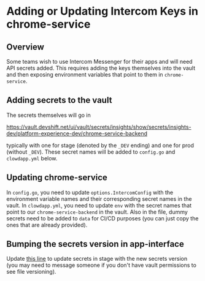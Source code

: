 # Adding or Updating Intercom Keys in chrome-service

## Overview

Some teams wish to use Intercom Messenger for their apps and will need API secrets added. This requires adding the keys themselves into the vault and then exposing environment variables that point to them in `chrome-service`.

## Adding secrets to the vault

The secrets themselves will go in 

https://vault.devshift.net/ui/vault/secrets/insights/show/secrets/insights-dev/platform-experience-dev/chrome-service-backend 

typically with one for stage (denoted by the `_DEV` ending) and one for prod (without `_DEV`). These secret names will be added to `config.go` and `clowdapp.yml` below.

## Updating chrome-service

In `config.go`, you need to update `options.IntercomConfig` with the environment variable names and their corresponding secret names in the vault. In `clowdapp.yml`, you need to update `env` with the secret names that point to our `chrome-service-backend` in the vault. Also in the file, dummy secrets need to be added to `data` for CI/CD purposes (you can just copy the ones that are already provided).

## Bumping the secrets version in app-interface

Update [this line](https://gitlab.cee.redhat.com/service/app-interface/-/blob/master/data/services/insights/chrome-service/namespaces/chrome-service-stage.yml#L38) to update secrets in stage with the new secrets version (you may need to message someone if you don't have vault permissions to see file versioning).